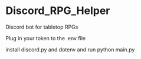 # Discord_RPG_Helper
Discord bot for tabletop RPGs


Plug in your token to the .env file

install discord.py and dotenv and run python main.py
